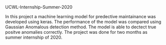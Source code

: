 UCWL-Internship-Summer-2020

In this project a machine learning model for predective maintainance was developed using keras. The performance of the model was compared using Gaussian Anomalous detection method. The model is able to dectect true positve anomalies correctly. The project was done for two months as summer internship of 2020.
